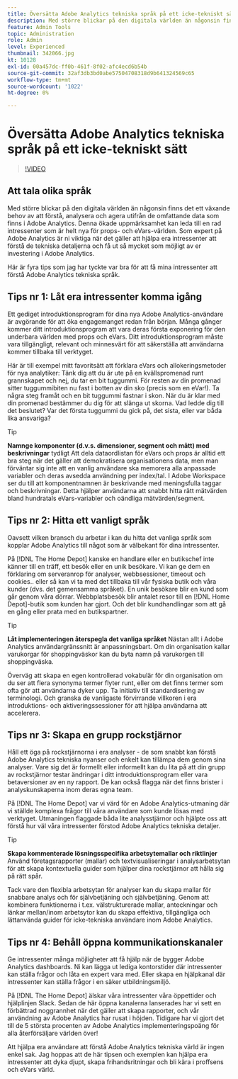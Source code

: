 ```yaml
---
title: Översätta Adobe Analytics tekniska språk på ett icke-tekniskt sätt
description: Med större blickar på den digitala världen än någonsin finns det ett växande behov av att förstå, analysera och agera utifrån de omfattande data som finns i Adobe Analytics. Denna ökade uppmärksamhet kan leda till en rad intressenter som är helt nya för props- och eVars-världen. Som expert på Adobe Analytics är ni viktiga när det gäller att hjälpa era intressenter att förstå de tekniska detaljerna och få ut så mycket som möjligt av er investering i Adobe Analytics.
feature: Admin Tools
topic: Administration
role: Admin
level: Experienced
thumbnail: 342066.jpg
kt: 10128
exl-id: 00a457dc-ff0b-461f-8f02-afc4ecd6b54b
source-git-commit: 32af3db3bd0abe57504708318d9b641324569c65
workflow-type: tm+mt
source-wordcount: '1022'
ht-degree: 0%

---
```


# Översätta Adobe Analytics tekniska språk på ett icke-tekniskt sätt

>[!VIDEO](https://video.tv.adobe.com/v/342066/?quality=12&learn=on)

## Att tala olika språk

Med större blickar på den digitala världen än någonsin finns det ett växande behov av att förstå, analysera och agera utifrån de omfattande data som finns i Adobe Analytics. Denna ökade uppmärksamhet kan leda till en rad intressenter som är helt nya för props- och eVars-världen. Som expert på Adobe Analytics är ni viktiga när det gäller att hjälpa era intressenter att förstå de tekniska detaljerna och få ut så mycket som möjligt av er investering i Adobe Analytics.

Här är fyra tips som jag har tyckte var bra för att få mina intressenter att förstå Adobe Analytics tekniska språk.

## Tips nr 1: Låt era intressenter komma igång

Ett gediget introduktionsprogram för dina nya Adobe Analytics-användare är avgörande för att öka engagemanget redan från början. Många gånger kommer ditt introduktionsprogram att vara deras första exponering för den underbara världen med props och eVars. Ditt introduktionsprogram måste vara tillgängligt, relevant och minnesvärt för att säkerställa att användarna kommer tillbaka till verktyget.

Här är till exempel mitt favoritsätt att förklara eVars och allokeringsmetoder för nya analytiker: Tänk dig att du är ute på en kvällspromenad runt grannskapet och nej, du tar en bit tuggummi. För resten av din promenad sitter tuggummibiten nu fast i botten av din sko (precis som en eVar!). Ta några steg framåt och en bit tuggummi fastnar i skon. När du är klar med din promenad bestämmer du dig för att slänga ut skorna. Vad ledde dig till det beslutet? Var det första tuggummi du gick på, det sista, eller var båda lika ansvariga?

>[!TIP]
>
>**Namnge komponenter (d.v.s. dimensioner, segment och mått) med beskrivningar** tydligt
>Att dela dataordlistan för eVars och props är alltid ett bra steg när det gäller att demokratisera organisationens data, men man förväntar sig inte att en vanlig användare ska memorera alla anpassade variabler och deras avsedda användning per index/tal. I Adobe Workspace ser du till att komponentnamnen är beskrivande med meningsfulla taggar och beskrivningar. Detta hjälper användarna att snabbt hitta rätt mätvärden bland hundratals eVars-variabler och oändliga mätvärden/segment.

## Tips nr 2: Hitta ett vanligt språk

Oavsett vilken bransch du arbetar i kan du hitta det vanliga språk som kopplar Adobe Analytics till något som är välbekant för dina intressenter.

På [!DNL The Home Depot] kanske en handlare eller en butikschef inte känner till en träff, ett besök eller en unik besökare. Vi kan ge dem en förklaring om serveranrop för analyser, webbsessioner, timeout och cookies.. eller så kan vi ta med det tillbaka till vår fysiska butik och våra kunder (dvs. det gemensamma språket). En unik besökare blir en kund som går genom våra dörrar. Webbplatsbesök blir antalet resor till en [!DNL Home Depot]-butik som kunden har gjort. Och det blir kundhandlingar som att gå en gång eller prata med en butikspartner.

>[!TIP]
>
>**Låt implementeringen återspegla det vanliga språket**
>Nästan allt i Adobe Analytics användargränssnitt är anpassningsbart. Om din organisation kallar varukorgar för shoppingväskor kan du byta namn på varukorgen till shoppingväska.
>
>Överväg att skapa en egen kontrollerad vokabulär för din organisation om du ser att flera synonyma termer flyter runt, eller om det finns termer som ofta gör att användarna dyker upp. Ta initiativ till standardisering av terminologi. Och granska de vanligaste förvirrande villkoren i era introduktions- och aktiveringssessioner för att hjälpa användarna att accelerera.

## Tips nr 3: Skapa en grupp rockstjärnor

Håll ett öga på rockstjärnorna i era analyser - de som snabbt kan förstå Adobe Analytics tekniska nyanser och enkelt kan tillämpa dem genom sina analyser. Vare sig det är formellt eller informellt kan du lita på att din grupp av rockstjärnor testar ändringar i ditt introduktionsprogram eller vara betaversioner av en ny rapport. De kan också flagga när det finns brister i analyskunskaperna inom deras egna team.

På [!DNL The Home Depot] var vi värd för en Adobe Analytics-utmaning där vi ställde komplexa frågor till våra användare som kunde lösas med verktyget. Utmaningen flaggade båda lite analysstjärnor och hjälpte oss att förstå hur väl våra intressenter förstod Adobe Analytics tekniska detaljer.

>[!TIP]
>
>**Skapa kommenterade lösningsspecifika arbetsytemallar och riktlinjer**
>Använd företagsrapporter (mallar) och textvisualiseringar i analysarbetsytan för att skapa kontextuella guider som hjälper dina rockstjärnor att hålla sig på rätt spår.
>
>Tack vare den flexibla arbetsytan för analyser kan du skapa mallar för snabbare analys och för självbetjäning och självbetjäning. Genom att kombinera funktionerna i t.ex. välstrukturerade mallar, anteckningar och länkar mellan/inom arbetsytor kan du skapa effektiva, tillgängliga och lättanvända guider för icke-tekniska användare inom Adobe Analytics.

## Tips nr 4: Behåll öppna kommunikationskanaler

Ge intressenter många möjligheter att få hjälp när de bygger Adobe Analytics dashboards. Ni kan lägga ut lediga kontorstider där intressenter kan ställa frågor och låta en expert vara med. Eller skapa en hjälpkanal där intressenter kan ställa frågor i en säker utbildningsmiljö.

På [!DNL The Home Depot] älskar våra intressenter våra öppettider och hjälplinjen Slack. Sedan de här öppna kanalerna lanserades har vi sett en förbättrad noggrannhet när det gäller att skapa rapporter, och vår användning av Adobe Analytics har rusat i höjden. Tidigare har vi gjort det till de 5 största procenten av Adobe Analytics implementeringspoäng för alla återförsäljare världen över!

Att hjälpa era användare att förstå Adobe Analytics tekniska värld är ingen enkel sak. Jag hoppas att de här tipsen och exemplen kan hjälpa era intressenter att dyka djupt, skapa frihandsritningar och bli kära i proffsens och eVars värld.
